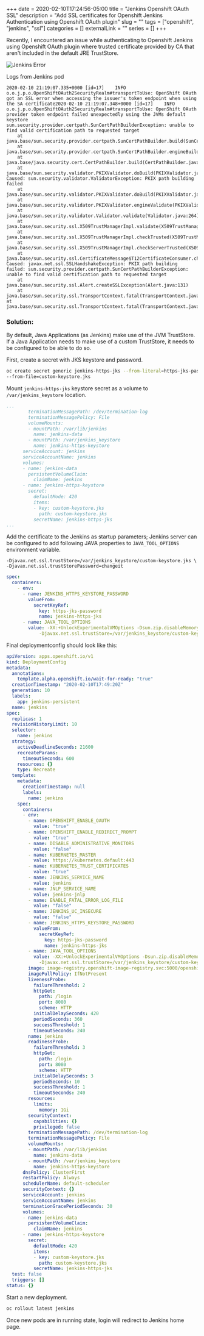 +++ 
date = 2020-02-10T17:24:56-05:00
title = "Jenkins Openshift OAuth SSL"
description = "Add SSL certificates for Openshift Jenkins Authentication using Openshift OAuth plugin"
slug = "" 
tags = ["openshift", "jenkins", "ssl"]
categories = []
externalLink = ""
series = []
+++

Recently, I encountered an issue while authenticating to Openshift Jenkins using Openshift OAuth plugin where trusted certificate provided by CA that aren't included in the default JRE TrustStore.

![Jenkins Error](/images/jenkins-ssl/login-error.png)

Logs from Jenkins pod

```
2020-02-10 21:19:07.335+0000 [id=17]	INFO	o.o.j.p.o.OpenShiftOAuth2SecurityRealm#transportToUse: OpenShift OAuth got an SSL error when accessing the issuer's token endpoint when using the SA certificate2020-02-10 21:19:07.348+0000 [id=17]	INFO	o.o.j.p.o.OpenShiftOAuth2SecurityRealm#transportToUse: OpenShift OAuth provider token endpoint failed unexpectedly using the JVMs default keystore
sun.security.provider.certpath.SunCertPathBuilderException: unable to find valid certification path to requested target
	at java.base/sun.security.provider.certpath.SunCertPathBuilder.build(SunCertPathBuilder.java:141)
	at java.base/sun.security.provider.certpath.SunCertPathBuilder.engineBuild(SunCertPathBuilder.java:126)
	at java.base/java.security.cert.CertPathBuilder.build(CertPathBuilder.java:297)
	at java.base/sun.security.validator.PKIXValidator.doBuild(PKIXValidator.java:434)
Caused: sun.security.validator.ValidatorException: PKIX path building failed
	at java.base/sun.security.validator.PKIXValidator.doBuild(PKIXValidator.java:439)
	at java.base/sun.security.validator.PKIXValidator.engineValidate(PKIXValidator.java:306)
	at java.base/sun.security.validator.Validator.validate(Validator.java:264)
	at java.base/sun.security.ssl.X509TrustManagerImpl.validate(X509TrustManagerImpl.java:313)
	at java.base/sun.security.ssl.X509TrustManagerImpl.checkTrusted(X509TrustManagerImpl.java:222)
	at java.base/sun.security.ssl.X509TrustManagerImpl.checkServerTrusted(X509TrustManagerImpl.java:129)
	at java.base/sun.security.ssl.CertificateMessage$T12CertificateConsumer.checkServerCerts(CertificateMessage.java:629)
Caused: javax.net.ssl.SSLHandshakeException: PKIX path building failed: sun.security.provider.certpath.SunCertPathBuilderException: unable to find valid certification path to requested target
	at java.base/sun.security.ssl.Alert.createSSLException(Alert.java:131)
	at java.base/sun.security.ssl.TransportContext.fatal(TransportContext.java:320)
at java.base/sun.security.ssl.TransportContext.fatal(TransportContext.java:263)
```

### Solution:

By default, Java Applications (as Jenkins) make use of the JVM TrustStore. If a Java Application needs to make use of a custom TrustStore, it needs to be configured to be able to do so.

First, create a secret with JKS keystore and password.

```bash
oc create secret generic jenkins-https-jks --from-literal=https-jks-password=changeit \
--from-file=custom-keystore.jks
```

Mount `jenkins-https-jks` keystore secret as a volume to `/var/jenkins_keystore` location.

```yaml
...
        terminationMessagePath: /dev/termination-log
        terminationMessagePolicy: File
        volumeMounts:
        - mountPath: /var/lib/jenkins
          name: jenkins-data
        - mountPath: /var/jenkins_keystore
          name: jenkins-https-keystore
      serviceAccount: jenkins
      serviceAccountName: jenkins
      volumes:
      - name: jenkins-data
        persistentVolumeClaim:
          claimName: jenkins
      - name: jenkins-https-keystore
        secret:
          defaultMode: 420
          items:
          - key: custom-keystore.jks
            path: custom-keystore.jks
          secretName: jenkins-https-jks
...
```

Add the certificate to the Jenkins as startup parameters; Jenkins server can be configured to add following JAVA properties to `JAVA_TOOL_OPTIONS` environment variable.

```text
-Djavax.net.ssl.trustStore=/var/jenkins_keystore/custom-keystore.jks \
-Djavax.net.ssl.trustStorePassword=changeit
```

```yaml
spec:
  containers:
    - env:
      - name: JENKINS_HTTPS_KEYSTORE_PASSWORD
        valueFrom:
          secretKeyRef:
            key: https-jks-password
            name: jenkins-https-jks
      - name: JAVA_TOOL_OPTIONS
        value: -XX:+UnlockExperimentalVMOptions -Dsun.zip.disableMemoryMapping=true
            -Djavax.net.ssl.trustStore=/var/jenkins_keystore/custom-keystore.jks -Djavax.net.ssl.trustStorePassword=$(JENKINS_HTTPS_KEYSTORE_PASSWORD)
```

Final deploymentconfig should look like this:

```yaml
apiVersion: apps.openshift.io/v1
kind: DeploymentConfig
metadata:
  annotations:
    template.alpha.openshift.io/wait-for-ready: "true"
  creationTimestamp: "2020-02-10T17:49:20Z"
  generation: 10
  labels:
    app: jenkins-persistent
  name: jenkins
spec:
  replicas: 1
  revisionHistoryLimit: 10
  selector:
    name: jenkins
  strategy:
    activeDeadlineSeconds: 21600
    recreateParams:
      timeoutSeconds: 600
    resources: {}
    type: Recreate
  template:
    metadata:
      creationTimestamp: null
      labels:
        name: jenkins
    spec:
      containers:
      - env:
        - name: OPENSHIFT_ENABLE_OAUTH
          value: "true"
        - name: OPENSHIFT_ENABLE_REDIRECT_PROMPT
          value: "true"
        - name: DISABLE_ADMINISTRATIVE_MONITORS
          value: "false"
        - name: KUBERNETES_MASTER
          value: https://kubernetes.default:443
        - name: KUBERNETES_TRUST_CERTIFICATES
          value: "true"
        - name: JENKINS_SERVICE_NAME
          value: jenkins
        - name: JNLP_SERVICE_NAME
          value: jenkins-jnlp
        - name: ENABLE_FATAL_ERROR_LOG_FILE
          value: "false"
        - name: JENKINS_UC_INSECURE
          value: "false"
        - name: JENKINS_HTTPS_KEYSTORE_PASSWORD
          valueFrom:
            secretKeyRef:
              key: https-jks-password
              name: jenkins-https-jks
        - name: JAVA_TOOL_OPTIONS
          value: -XX:+UnlockExperimentalVMOptions -Dsun.zip.disableMemoryMapping=true
            -Djavax.net.ssl.trustStore=/var/jenkins_keystore/custom-keystore.jks -Djavax.net.ssl.trustStorePassword=$(JENKINS_HTTPS_KEYSTORE_PASSWORD)
        image: image-registry.openshift-image-registry.svc:5000/openshift/jenkins@sha256:dd5f1c5d14a8a72aa4ca51224c26a661c2e4f19ea3e5f9b7d8343f4952de5f0d
        imagePullPolicy: IfNotPresent
        livenessProbe:
          failureThreshold: 2
          httpGet:
            path: /login
            port: 8080
            scheme: HTTP
          initialDelaySeconds: 420
          periodSeconds: 360
          successThreshold: 1
          timeoutSeconds: 240
        name: jenkins
        readinessProbe:
          failureThreshold: 3
          httpGet:
            path: /login
            port: 8080
            scheme: HTTP
          initialDelaySeconds: 3
          periodSeconds: 10
          successThreshold: 1
          timeoutSeconds: 240
        resources:
          limits:
            memory: 1Gi
        securityContext:
          capabilities: {}
          privileged: false
        terminationMessagePath: /dev/termination-log
        terminationMessagePolicy: File
        volumeMounts:
        - mountPath: /var/lib/jenkins
          name: jenkins-data
        - mountPath: /var/jenkins_keystore
          name: jenkins-https-keystore
      dnsPolicy: ClusterFirst
      restartPolicy: Always
      schedulerName: default-scheduler
      securityContext: {}
      serviceAccount: jenkins
      serviceAccountName: jenkins
      terminationGracePeriodSeconds: 30
      volumes:
      - name: jenkins-data
        persistentVolumeClaim:
          claimName: jenkins
      - name: jenkins-https-keystore
        secret:
          defaultMode: 420
          items:
          - key: custom-keystore.jks
            path: custom-keystore.jks
          secretName: jenkins-https-jks
  test: false
  triggers: []
status: {}
```

Start a new deployment.

```bash
oc rollout latest jenkins
```

Once new pods are in running state, login will redirect to Jenkins home page.
